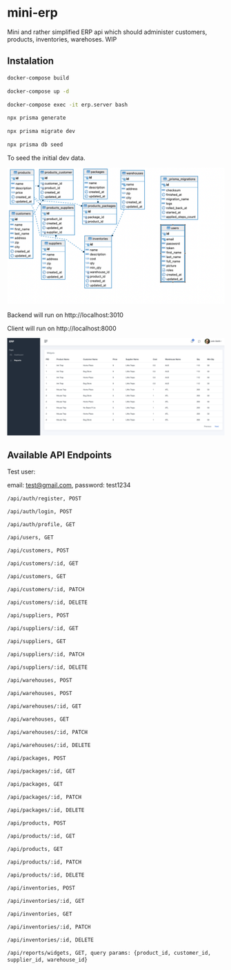 # mini-erp
Mini and rather simplified ERP api which should administer customers, products, inventories, warehoses. WIP

## Instalation

```bash
docker-compose build
```

```bash
docker-compose up -d
```

```bash
docker-compose exec -it erp.server bash
```

```bash
npx prisma generate
```

```bash
npx prisma migrate dev
```

```bash
npx prisma db seed
```

To seed the initial dev data.

![Screenshot](erp_schema.png)

Backend will run on http://localhost:3010

Client will run on http://localhost:8000

![Screenshot](erp_client.png)

## Available API Endpoints

Test user:

email: test@gmail.com, password: test1234

```
/api/auth/register, POST
```

```
/api/auth/login, POST
```

```
/api/auth/profile, GET
```

```
/api/users, GET
```

```
/api/customers, POST
```
```
/api/customers/:id, GET
```
```
/api/customers, GET
```
```
/api/customers/:id, PATCH
```
```
/api/customers/:id, DELETE
```
```
/api/suppliers, POST
```
```
/api/suppliers/:id, GET
```
```
/api/suppliers, GET
```
```
/api/suppliers/:id, PATCH
```
```
/api/suppliers/:id, DELETE
```
```
/api/warehouses, POST
```
```
/api/warehouses, POST
```
```
/api/warehouses/:id, GET
```
```
/api/warehouses, GET
```
```
/api/warehouses/:id, PATCH
```
```
/api/warehouses/:id, DELETE
```
```
/api/packages, POST
```
```
/api/packages/:id, GET
```
```
/api/packages, GET
```
```
/api/packages/:id, PATCH
```
```
/api/packages/:id, DELETE
```
```
/api/products, POST
```
```
/api/products/:id, GET
```
```
/api/products, GET
```
```
/api/products/:id, PATCH
```
```
/api/products/:id, DELETE
```
```
/api/inventories, POST
```
```
/api/inventories/:id, GET
```
```
/api/inventories, GET
```
```
/api/inventories/:id, PATCH
```
```
/api/inventories/:id, DELETE
```
```
/api/reports/widgets, GET, query params: {product_id, customer_id, supplier_id, warehouse_id}
```
